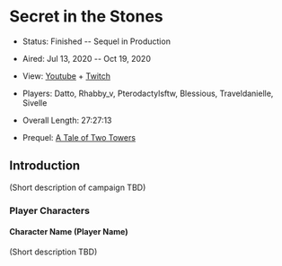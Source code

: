 # Secret in the Stones

* Status: Finished -- Sequel in Production
* Aired: Jul 13, 2020 -- Oct 19, 2020
* View: [Youtube](https://www.youtube.com/watch?v=-qfaB8AiGG4&list=PLfASEnzB7i1YvHkQ9aG64CYXtaycipcqX) + [Twitch](https://www.twitch.tv/collections/Ht53qPCJIRYr9w)
* Players: Datto, Rhabby_v, Pterodactylsftw, Blessious, Traveldanielle, Sivelle
* Overall Length: 27:27:13

* Prequel: [A Tale of Two Towers](../12%20-%20A%20Tale%20of%20Two%20Towers)

## Introduction

(Short description of campaign TBD)

### Player Characters

#### Character Name (Player Name)

(Short description TBD)
